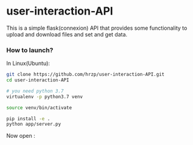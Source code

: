 # user-interaction-API

This is a simple flask(connexion) API that provides some functionality to upload and download files and set and get data.



### How to launch?

In Linux(Ubuntu):

```bash
git clone https://github.com/hrzp/user-interaction-API.git
cd user-interaction-API

# you need python 3.7
virtualenv -p python3.7 venv

source venv/bin/activate

pip install -e .
python app/server.py

```

Now open :

[http://0.0.0.0:5000/api/ui]: http://0.0.0.0:5000/api/ui

